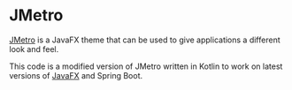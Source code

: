 # JMetro

[JMetro](https://github.com/JFXtras/jfxtras-styles) is a JavaFX theme that can be used to give applications a different look and feel.

This code is a modified version of JMetro written in Kotlin to work on latest versions of [JavaFX](https://github.com/openjdk/jfx) and Spring Boot.
